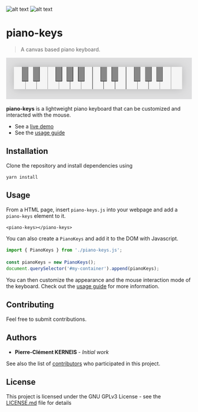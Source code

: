 ![alt text](https://img.shields.io/github/package-json/v/pckerneis/piano-keys "package version") ![alt text](https://img.shields.io/github/languages/code-size/pckerneis/piano-keys "codebase size")

# piano-keys

> A canvas based piano keyboard.

![alt text](https://github.com/pckerneis/piano-keys/raw/master/docs/img/classic.png "piano-keys screenshot")

**piano-keys** is a lightweight piano keyboard that can be customized and interacted with the mouse.

- See a [live demo](https://pckerneis.com/piano-keys-demo/)
- See the [usage guide](https://pckerneis.github.io/piano-keys/#/)

## Installation

Clone the repository and install dependencies using
```
yarn install
```

## Usage

From a HTML page, insert `piano-keys.js` into your webpage and add a `piano-keys` element to it.
```
<piano-keys></piano-keys>
```

You can also create a `PianoKeys` and add it to the DOM with Javascript.
```javascript
import { PianoKeys } from './piano-keys.js';

const pianoKeys = new PianoKeys();
document.querySelector('#my-container').append(pianoKeys);
```

You can then customize the appearance and the mouse interaction mode of the keyboard. Check out the [usage guide](https://pckerneis.github.io/piano-keys/#/) for more information.

## Contributing

Feel free to submit contributions.

## Authors

- **Pierre-Clément KERNEIS** - *Initial work*

See also the list of [contributors](https://github.com/pckerneis/piano-keys/contributors) who participated in this project.

## License

This project is licensed under the GNU GPLv3 License - see the [LICENSE.md](LICENSE.md) file for details
